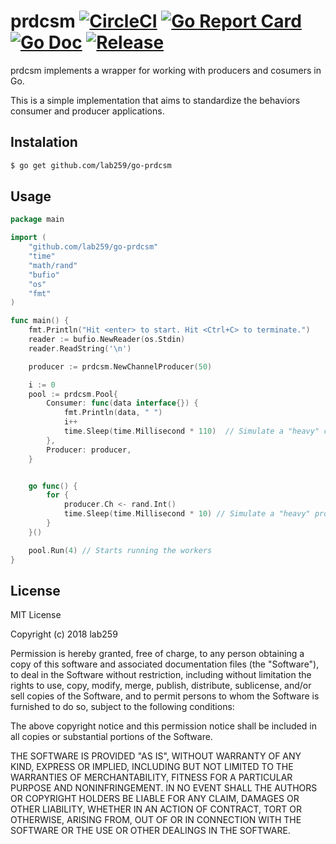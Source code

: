 # prdcsm [![CircleCI](https://circleci.com/gh/lab259/go-prdcsm.svg?style=shield)](https://circleci.com/gh/lab259/go-prdcsm) [![Go Report Card](https://goreportcard.com/badge/github.com/lab259/go-prdcsm)](https://goreportcard.com/report/github.com/lab259/go-prdcsm) [![Go Doc](https://img.shields.io/badge/godoc-reference-blue.svg?style=shield)](http://godoc.org/github.com/lab259/go-prdcsm) [![Release](https://img.shields.io/github/release/lab259/go-prdcsm.svg?style=shield)](https://github.com/lab259/go-prdcsm/releases/latest)

prdcsm implements a wrapper for working with producers and cosumers in
Go.

This is a simple implementation that aims to standardize the behaviors
consumer and producer applications.

## Instalation

```bash
$ go get github.com/lab259/go-prdcsm
```

## Usage

```go
package main

import (
    "github.com/lab259/go-prdcsm"
    "time"
    "math/rand"
    "bufio"
    "os"
    "fmt"
)

func main() {
    fmt.Println("Hit <enter> to start. Hit <Ctrl+C> to terminate.")
    reader := bufio.NewReader(os.Stdin)
    reader.ReadString('\n')

    producer := prdcsm.NewChannelProducer(50)

    i := 0
    pool := prdcsm.Pool{
        Consumer: func(data interface{}) {
            fmt.Println(data, " ")
            i++
            time.Sleep(time.Millisecond * 110)  // Simulate a "heavy" consumer proccess.
        },
        Producer: producer,
    }


    go func() {
        for {
            producer.Ch <- rand.Int()
            time.Sleep(time.Millisecond * 10) // Simulate a "heavy" producer proccess.
        }
    }()

    pool.Run(4) // Starts running the workers
}
```

## License

MIT License

Copyright (c) 2018 lab259

Permission is hereby granted, free of charge, to any person obtaining a copy
of this software and associated documentation files (the "Software"), to deal
in the Software without restriction, including without limitation the rights
to use, copy, modify, merge, publish, distribute, sublicense, and/or sell
copies of the Software, and to permit persons to whom the Software is
furnished to do so, subject to the following conditions:

The above copyright notice and this permission notice shall be included in all
copies or substantial portions of the Software.

THE SOFTWARE IS PROVIDED "AS IS", WITHOUT WARRANTY OF ANY KIND, EXPRESS OR
IMPLIED, INCLUDING BUT NOT LIMITED TO THE WARRANTIES OF MERCHANTABILITY,
FITNESS FOR A PARTICULAR PURPOSE AND NONINFRINGEMENT. IN NO EVENT SHALL THE
AUTHORS OR COPYRIGHT HOLDERS BE LIABLE FOR ANY CLAIM, DAMAGES OR OTHER
LIABILITY, WHETHER IN AN ACTION OF CONTRACT, TORT OR OTHERWISE, ARISING FROM,
OUT OF OR IN CONNECTION WITH THE SOFTWARE OR THE USE OR OTHER DEALINGS IN THE
SOFTWARE.
